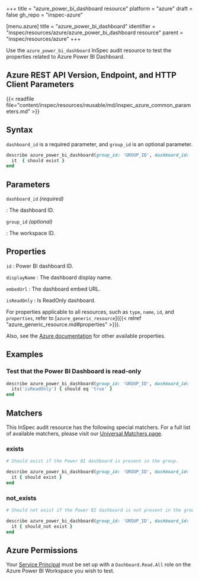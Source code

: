 +++
title = "azure_power_bi_dashboard resource"
platform = "azure"
draft = false
gh_repo = "inspec-azure"

[menu.azure]
title = "azure_power_bi_dashboard"
identifier = "inspec/resources/azure/azure_power_bi_dashboard resource"
parent = "inspec/resources/azure"
+++

Use the `azure_power_bi_dashboard` InSpec audit resource to test the properties related to Azure Power BI Dashboard.

## Azure REST API Version, Endpoint, and HTTP Client Parameters

{{< readfile file="content/inspec/resources/reusable/md/inspec_azure_common_parameters.md" >}}

## Syntax

`dashboard_id` is a required parameter, and `group_id` is an optional parameter.

```ruby
describe azure_power_bi_dashboard(group_id: 'GROUP_ID', dashboard_id: 'dashboard_ID') do
  it  { should exist }
end
```

## Parameters

`dashboard_id` _(required)_

: The dashboard ID.

`group_id` _(optional)_

: The workspace ID.

## Properties

`id`
: Power BI dashboard ID.

`displayName`
: The dashboard display name.

`embedUrl`
: The dashboard embed URL.

`isReadOnly`
: Is ReadOnly dashboard.

For properties applicable to all resources, such as `type`, `name`, `id`, and `properties`, refer to [`azure_generic_resource`]({{< relref "azure_generic_resource.md#properties" >}}).

Also, see the [Azure documentation](https://docs.microsoft.com/en-us/rest/api/power-bi/dashboards/get-dashboard) for other available properties.

## Examples

### Test that the Power BI Dashboard is read-only

```ruby
describe azure_power_bi_dashboard(group_id: 'GROUP_ID', dashboard_id: 'DASHBOARD_ID')  do
  its('isReadOnly') { should eq 'true' }
end
```

## Matchers

This InSpec audit resource has the following special matchers. For a full list of available matchers, please visit our [Universal Matchers page](/inspec/matchers/).

### exists

```ruby
# Should exist if the Power BI dashboard is present in the group.

describe azure_power_bi_dashboard(group_id: 'GROUP_ID', dashboard_id: 'dashboard_ID')  do
  it { should exist }
end
```

### not_exists

```ruby
# Should not exist if the Power BI dashboard is not present in the group.

describe azure_power_bi_dashboard(group_id: 'GROUP_ID', dashboard_id: 'dashboard_ID')  do
  it { should_not exist }
end
```

## Azure Permissions

Your [Service Principal](https://docs.microsoft.com/en-us/azure/azure-resource-manager/resource-group-create-service-principal-portal) must be set up with a `Dashboard.Read.All` role on the Azure Power BI Workspace you wish to test.
